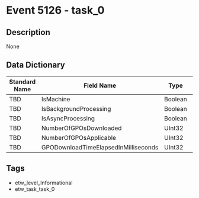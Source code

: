 # Event 5126 - task_0

## Description
None

## Data Dictionary
|Standard Name|Field Name|Type|Description|Sample Value|
|---|---|---|---|---|
|TBD|IsMachine|Boolean|None|`None`|
|TBD|IsBackgroundProcessing|Boolean|None|`None`|
|TBD|IsAsyncProcessing|Boolean|None|`None`|
|TBD|NumberOfGPOsDownloaded|UInt32|None|`None`|
|TBD|NumberOfGPOsApplicable|UInt32|None|`None`|
|TBD|GPODownloadTimeElapsedInMilliseconds|UInt32|None|`None`|

## Tags
* etw_level_Informational
* etw_task_task_0